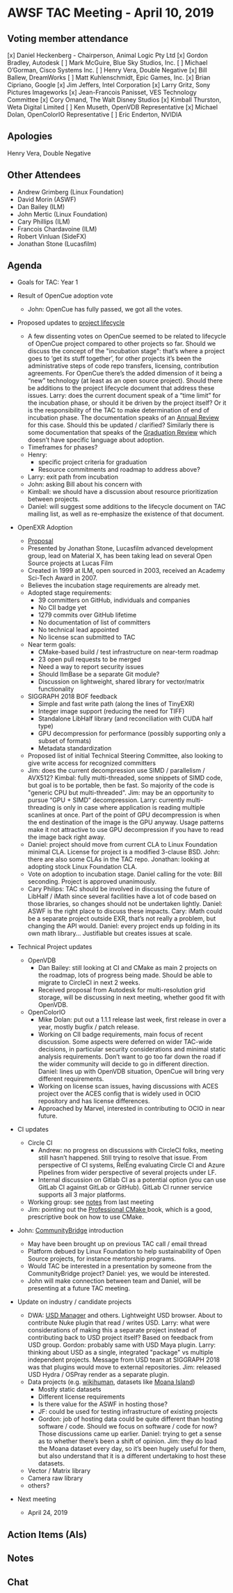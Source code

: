 # AWSF TAC Meeting - April 10, 2019

## Voting member attendance

[x] Daniel Heckenberg - Chairperson, Animal Logic Pty Ltd
[x] Gordon Bradley, Autodesk
[ ] Mark McGuire, Blue Sky Studios, Inc.
[ ] Michael O’Gorman, Cisco Systems Inc.
[ ] Henry Vera, Double Negative
[x] Bill Ballew, DreamWorks
[ ] Matt Kuhlenschmidt, Epic Games, Inc.
[x] Brian Cipriano, Google
[x] Jim Jeffers, Intel Corporation
[x] Larry Gritz, Sony Pictures Imageworks
[x] Jean-Francois Panisset, VES Technology Committee
[x] Cory Omand, The Walt Disney Studios
[x] Kimball Thurston, Weta Digital Limited
[ ] Ken Museth, OpenVDB Representative
[x] Michael Dolan, OpenColorIO Representative
[ ] Eric Enderton, NVIDIA

## **Apologies**

Henry Vera, Double Negative

## **Other Attendees**

* Andrew Grimberg (Linux Foundation)
* David Morin (ASWF)
* Dan Bailey (ILM)
* John Mertic (Linux Foundation)
* Cary Phillips (ILM)
* Francois Chardavoine (ILM)
* Robert Vinluan (SideFX)
* Jonathan Stone (Lucasfilm)

## **Agenda**

* Goals for TAC: Year 1

* Result of OpenCue adoption vote
    * John: OpenCue has fully passed, we got all the votes. 
* Proposed updates to [project lifecycle](https://github.com/academysoftwarefoundation/tac/blob/master/process/lifecycle.md)
    * A few dissenting votes on OpenCue seemed to be related to lifecycle of OpenCue project compared to other projects so far. Should we discuss the concept of the "incubation stage": that’s where a project goes to ‘get its stuff together’, for other projects it’s been the administrative steps of code repo transfers, licensing, contribution agreements. For OpenCue there’s the added dimension of it being a “new” technology (at least as an open source project). Should there be additions to the project lifecycle document that address these issues. Larry: does the current document speak of a “time limit” for the incubation phase, or should it be driven by the project itself? Or it is the responsibility of the TAC to make determination of end of incubation phase. The documentation speaks of an [Annual Review](https://github.com/AcademySoftwareFoundation/tac/blob/master/process/lifecycle.md#annual-review) for this case. Should this be updated / clarified? Similarly there is some documentation that speaks of the [Graduation Review](https://github.com/AcademySoftwareFoundation/tac/blob/master/process/lifecycle.md#graduation-review) which doesn’t have specific language about adoption.
    * Timeframes for phases?
    * Henry:
        * specific project criteria for graduation
        * Resource commitments and roadmap to address above?
    * Larry: exit path from incubation
    * John: asking Bill about his concern with
    * Kimball: we should have a discussion about resource prioritization between projects.
    * Daniel: will suggest some additions to the lifecycle document on TAC mailing list, as well as re-emphasize the existence of that document.

* OpenEXR Adoption
    * [Proposal](https://lists.aswf.io/g/tac/message/483)
    * Presented by Jonathan Stone, Lucasfilm advanced development group, lead on Material X, has been taking lead on several Open Source projects at Lucas Film
    * Created in 1999 at ILM, open sourced in 2003, received an Academy Sci-Tech Award in 2007.
    * Believes the incubation stage requirements are already met.
    * Adopted stage requirements:
        * 39 committers on GitHub, individuals and companies
        * No CII badge yet
        * 1279 commits over GitHub lifetime
        * No documentation of list of committers
        * No technical lead appointed
        * No license scan submitted to TAC
    * Near term goals:
        * CMake-based build / test infrastructure on near-term roadmap
        * 23 open pull requests to be merged
        * Need a way to report security issues
        * Should IlmBase be a separate Git module?
        * Discussion on lightweight, shared library for vector/matrix functionality
    * SIGGRAPH 2018 BOF feedback
        * Simple and fast write path (along the lines of TinyEXR)
        * Integer image support (reducing the need for TIFF)
        * Standalone LibHalf library (and reconciliation with CUDA half type)
        * GPU decompression for performance (possibly supporting only a subset of formats)
        * Metadata standardization
    * Proposed list of initial Technical Steering Committee, also looking to give write access for recognized committers
    * Jim: does the current decompression use SIMD / parallelism / AVX512? Kimbal: fully multi-threaded, some snippets of SIMD code, but goal is to be portable, then be fast. So majority of the code is "generic CPU but multi-threaded". Jim: may be an opportunity to pursue “GPU + SIMD” decompression. Larry: currently multi-threading is only in case where application is reading multiple scanlines at once. Part of the point of GPU decompression is when the end destination of the image is the GPU anyway. Usage patterns make it not attractive to use GPU decompression if you have to read the image back right away.
    * Daniel: project should move from current CLA to Linux Foundation minimal CLA. License for project is a modified 3-clause BSD. John: there are also some CLAs in the TAC repo. Jonathan: looking at adopting stock Linux Foundation CLA.
    * Vote on adoption to incubation stage. Daniel calling for the vote: Bill seconding. Project is approved unanimously.
    * Cary Philips: TAC should be involved in discussing the future of LibHalf / iMath since several facilities have a lot of code based on those libraries, so changes should not be undertaken lightly. Daniel: ASWF is the right place to discuss these impacts. Cary: iMath could be a separate project outside EXR, that’s not really a problem, but changing the API would. Daniel: every project ends up folding in its own math library… Justifiable but creates issues at scale.

* Technical Project updates
    * OpenVDB
        * Dan Bailey: still looking at CI and CMake as main 2 projects on the roadmap, lots of progress being made. Should be able to migrate to CircleCI in next 2 weeks.
        * Received proposal from Autodesk for multi-resolution grid storage, will be discussing in next meeting, whether good fit with OpenVDB.
    * OpenColorIO
        * Mike Dolan: put out a 1.1.1 release last week, first release in over a year, mostly bugfix / patch release.
        * Working on CII badge requirements, main focus of recent discussion. Some aspects were deferred on wider TAC-wide decisions, in particular security considerations and minimal static analysis requirements. Don’t want to go too far down the road if the wider community will decide to go in different direction. Daniel: lines up with OpenVDB situation, OpenCue will bring very different requirements.
        * Working on license scan issues, having discussions with ACES project over the ACES config that is widely used in OCIO repository and has license differences.
        * Approached by Marvel, interested in contributing to OCIO in near future.

* CI updates
    * Circle CI
        * Andrew: no progress on discussions with CircleCI folks, meeting still hasn’t happened. Still trying to resolve that issue. From perspective of CI systems, RelEng evaluating Circle CI and Azure Pipelines from wider perspective of several projects under LF. 
        * Internal discussion on Gitlab CI as a potential option (you can use GitLab CI against GitLab or GitHub). GitLab CI runner service supports all 3 major platforms.
    * Working group: see [notes](https://github.com/AcademySoftwareFoundation/tac/blob/master/meetings/CI-workinggroup/2019-04-03.md) from last meeting
    * Jim: pointing out the [Professional CMake ](https://crascit.com/professional-cmake/)book, which is a good, prescriptive book on how to use CMake.

* John: [CommunityBridge](https://www.linuxfoundation.org/press-release/2019/03/the-linux-foundation-launches-new-communitybridge-platform-to-help-sustain-open-source-communities/) introduction
    * May have been brought up on previous TAC call / email thread
    * Platform debued by Linux Foundation to help sustainability of Open Source projects, for instance mentorship programs.
    * Would TAC be interested in a presentation by someone from the CommunityBridge project? Daniel: yes, we would be interested.
    * John will make connection between team and Daniel, will be presenting at a future TAC meeting.

* Update on industry / candidate projects
    * DWA: [USD Manager](https://github.com/dreamworksanimation/usdmanager) and others. Lightweight USD browser. About to contribute Nuke plugin that read / writes USD. Larry: what were considerations of making this a separate project instead of contributing back to USD project itself? Based on feedback from USD group. Gordon: probably same with USD Maya plugin. Larry: thinking about USD as a single, integrated "package" vs multiple independent projects. Message from USD team at SIGGRAPH 2018 was that plugins would move to external repositories. Jim: released USD Hydra / OSPray render as a separate plugin.
    * Data projects (e.g. [wikihuman](http://gl.ict.usc.edu/Research/DigitalEmily2/), datasets like [Moana Island](https://www.technology.disneyanimation.com/islandscene))
        * Mostly static datasets
        * Different license requirements
        * Is there value for the ASWF in hosting those?
        * JF: could be used for testing infrastructure of existing projects
        * Gordon: job of hosting data could be quite different than hosting software / code. Should we focus on software / code for now? Those discussions came up earlier. Daniel: trying to get a sense as to whether there’s been a shift of opinion. Jim: they do load the Moana dataset every day, so it’s been hugely useful for them, but also understand that it is a different undertaking to host these datasets.
    * Vector / Matrix library
    * Camera raw library
    * others?

* Next meeting
    * April 24, 2019

## **Action Items (AIs)**

## **Notes**

## **Chat**

